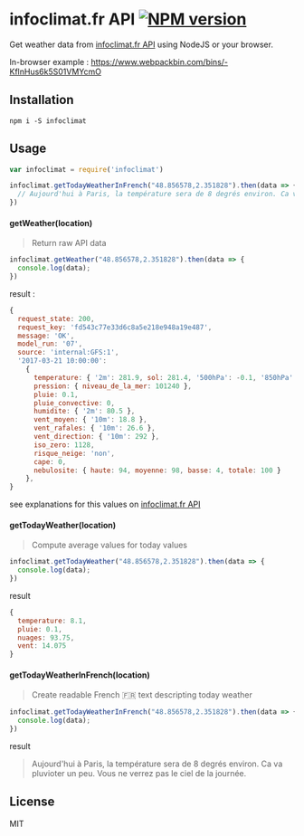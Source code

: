 # infoclimat.fr API <span class="badge-npmversion"><a href="https://npmjs.org/package/infoclimat" title="View this project on NPM"><img src="https://img.shields.io/npm/v/infoclimat.svg" alt="NPM version" /></a></span>


Get weather data from [infoclimat.fr API](http://www.infoclimat.fr/api-previsions-meteo.html?id=2988507&cntry=FR) using NodeJS or your browser.

In-browser example : https://www.webpackbin.com/bins/-KflnHus6k5S01VMYcmO

## Installation

`npm i -S infoclimat`

## Usage

```js
var infoclimat = require('infoclimat')

infoclimat.getTodayWeatherInFrench("48.856578,2.351828").then(data => {
  // Aujourd'hui à Paris, la température sera de 8 degrés environ. Ca va pluvioter un peu. Vous ne verrez pas le ciel de la journée.
})
```

#### getWeather(location)

> Return raw API data

```js
infoclimat.getWeather("48.856578,2.351828").then(data => {
  console.log(data);
})
```
result :
```js
{
  request_state: 200,
  request_key: 'fd543c77e33d6c8a5e218e948a19e487',
  message: 'OK',
  model_run: '07',
  source: 'internal:GFS:1',
  '2017-03-21 10:00:00':
    {
      temperature: { '2m': 281.9, sol: 281.4, '500hPa': -0.1, '850hPa': -0.1 },
      pression: { niveau_de_la_mer: 101240 },
      pluie: 0.1,
      pluie_convective: 0,
      humidite: { '2m': 80.5 },
      vent_moyen: { '10m': 18.8 },
      vent_rafales: { '10m': 26.6 },
      vent_direction: { '10m': 292 },
      iso_zero: 1128,
      risque_neige: 'non',
      cape: 0,
      nebulosite: { haute: 94, moyenne: 98, basse: 4, totale: 100 }
    },
}
```

see explanations for this values on [infoclimat.fr API](http://www.infoclimat.fr/api-previsions-meteo.html?id=2988507&cntry=FR)

#### getTodayWeather(location)

> Compute average values for today values

```js
infoclimat.getTodayWeather("48.856578,2.351828").then(data => {
  console.log(data);
})
```

result

```js
{
  temperature: 8.1,
  pluie: 0.1,
  nuages: 93.75,
  vent: 14.075
}
```

#### getTodayWeatherInFrench(location)

> Create readable French 🇫🇷 text descripting today weather

```js
infoclimat.getTodayWeatherInFrench("48.856578,2.351828").then(data => {
  console.log(data);
})
```

result

> Aujourd'hui à Paris, la température sera de 8 degrés environ. Ca va pluvioter un peu. Vous ne verrez pas le ciel de la journée.


## License

MIT
